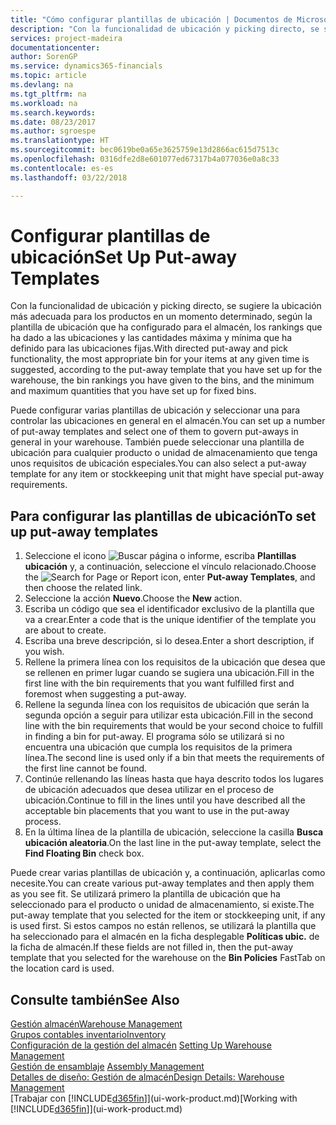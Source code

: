 ```yaml
---
title: "Cómo configurar plantillas de ubicación | Documentos de Microsoft"
description: "Con la funcionalidad de ubicación y picking directo, se sugiere la ubicación más adecuada para los productos en un momento determinado, según la plantilla de ubicación que ha configurado para el almacén, los rankings que ha dado a las ubicaciones y las cantidades máxima y mínima que ha definido para las ubicaciones fijas."
services: project-madeira
documentationcenter: 
author: SorenGP
ms.service: dynamics365-financials
ms.topic: article
ms.devlang: na
ms.tgt_pltfrm: na
ms.workload: na
ms.search.keywords: 
ms.date: 08/23/2017
ms.author: sgroespe
ms.translationtype: HT
ms.sourcegitcommit: bec0619be0a65e3625759e13d2866ac615d7513c
ms.openlocfilehash: 0316dfe2d8e601077ed67317b4a077036e0a8c33
ms.contentlocale: es-es
ms.lasthandoff: 03/22/2018

---
```

# <a name="set-up-put-away-templates"></a><span data-ttu-id="c3f05-103">Configurar plantillas de ubicación</span><span class="sxs-lookup"><span data-stu-id="c3f05-103">Set Up Put-away Templates</span></span>
<span data-ttu-id="c3f05-104">Con la funcionalidad de ubicación y picking directo, se sugiere la ubicación más adecuada para los productos en un momento determinado, según la plantilla de ubicación que ha configurado para el almacén, los rankings que ha dado a las ubicaciones y las cantidades máxima y mínima que ha definido para las ubicaciones fijas.</span><span class="sxs-lookup"><span data-stu-id="c3f05-104">With directed put-away and pick functionality, the most appropriate bin for your items at any given time is suggested, according to the put-away template that you have set up for the warehouse, the bin rankings you have given to the bins, and the minimum and maximum quantities that you have set up for fixed bins.</span></span>  

<span data-ttu-id="c3f05-105">Puede configurar varias plantillas de ubicación y seleccionar una para controlar las ubicaciones en general en el almacén.</span><span class="sxs-lookup"><span data-stu-id="c3f05-105">You can set up a number of put-away templates and select one of them to govern put-aways in general in your warehouse.</span></span> <span data-ttu-id="c3f05-106">También puede seleccionar una plantilla de ubicación para cualquier producto o unidad de almacenamiento que tenga unos requisitos de ubicación especiales.</span><span class="sxs-lookup"><span data-stu-id="c3f05-106">You can also select a put-away template for any item or stockkeeping unit that might have special put-away requirements.</span></span>  

## <a name="to-set-up-put-away-templates"></a><span data-ttu-id="c3f05-107">Para configurar las plantillas de ubicación</span><span class="sxs-lookup"><span data-stu-id="c3f05-107">To set up put-away templates</span></span>  
1.  <span data-ttu-id="c3f05-108">Seleccione el icono ![Buscar página o informe](media/ui-search/search_small.png "icono Buscar página o informe"), escriba **Plantillas ubicación** y, a continuación, seleccione el vínculo relacionado.</span><span class="sxs-lookup"><span data-stu-id="c3f05-108">Choose the ![Search for Page or Report](media/ui-search/search_small.png "Search for Page or Report icon") icon, enter **Put-away Templates**, and then choose the related link.</span></span>  
2.  <span data-ttu-id="c3f05-109">Seleccione la acción **Nuevo**.</span><span class="sxs-lookup"><span data-stu-id="c3f05-109">Choose the **New** action.</span></span>  
3.  <span data-ttu-id="c3f05-110">Escriba un código que sea el identificador exclusivo de la plantilla que va a crear.</span><span class="sxs-lookup"><span data-stu-id="c3f05-110">Enter a code that is the unique identifier of the template you are about to create.</span></span>  
4.  <span data-ttu-id="c3f05-111">Escriba una breve descripción, si lo desea.</span><span class="sxs-lookup"><span data-stu-id="c3f05-111">Enter a short description, if you wish.</span></span>  
5.  <span data-ttu-id="c3f05-112">Rellene la primera línea con los requisitos de la ubicación que desea que se rellenen en primer lugar cuando se sugiera una ubicación.</span><span class="sxs-lookup"><span data-stu-id="c3f05-112">Fill in the first line with the bin requirements that you want fulfilled first and foremost when suggesting a put-away.</span></span>  
6.  <span data-ttu-id="c3f05-113">Rellene la segunda línea con los requisitos de ubicación que serán la segunda opción a seguir para utilizar esta ubicación.</span><span class="sxs-lookup"><span data-stu-id="c3f05-113">Fill in the second line with the bin requirements that would be your second choice to fulfill in finding a bin for put-away.</span></span> <span data-ttu-id="c3f05-114">El programa sólo se utilizará si no encuentra una ubicación que cumpla los requisitos de la primera línea.</span><span class="sxs-lookup"><span data-stu-id="c3f05-114">The second line is used only if a bin that meets the requirements of the first line cannot be found.</span></span>  
7.  <span data-ttu-id="c3f05-115">Continúe rellenando las líneas hasta que haya descrito todos los lugares de ubicación adecuados que desea utilizar en el proceso de ubicación.</span><span class="sxs-lookup"><span data-stu-id="c3f05-115">Continue to fill in the lines until you have described all the acceptable bin placements that you want to use in the put-away process.</span></span>  
8.  <span data-ttu-id="c3f05-116">En la última línea de la plantilla de ubicación, seleccione la casilla **Busca ubicación aleatoria**.</span><span class="sxs-lookup"><span data-stu-id="c3f05-116">On the last line in the put-away template, select the **Find Floating Bin** check box.</span></span>  

<span data-ttu-id="c3f05-117">Puede crear varias plantillas de ubicación y, a continuación, aplicarlas como necesite.</span><span class="sxs-lookup"><span data-stu-id="c3f05-117">You can create various put-away templates and then apply them as you see fit.</span></span> <span data-ttu-id="c3f05-118">Se utilizará primero la plantilla de ubicación que ha seleccionado para el producto o unidad de almacenamiento, si existe.</span><span class="sxs-lookup"><span data-stu-id="c3f05-118">The put-away template that you selected for the item or stockkeeping unit, if any is used first.</span></span> <span data-ttu-id="c3f05-119">Si estos campos no están rellenos, se utilizará la plantilla que ha seleccionado para el almacén en la ficha desplegable **Políticas ubic.** de la ficha de almacén.</span><span class="sxs-lookup"><span data-stu-id="c3f05-119">If these fields are not filled in, then the put-away template that you selected for the warehouse on the **Bin Policies** FastTab on the location card is used.</span></span>  

## <a name="see-also"></a><span data-ttu-id="c3f05-120">Consulte también</span><span class="sxs-lookup"><span data-stu-id="c3f05-120">See Also</span></span>  
[<span data-ttu-id="c3f05-121">Gestión almacén</span><span class="sxs-lookup"><span data-stu-id="c3f05-121">Warehouse Management</span></span>](warehouse-manage-warehouse.md)  
[<span data-ttu-id="c3f05-122">Grupos contables inventario</span><span class="sxs-lookup"><span data-stu-id="c3f05-122">Inventory</span></span>](inventory-manage-inventory.md)  
<span data-ttu-id="c3f05-123">[Configuración de la gestión del almacén](warehouse-setup-warehouse.md)   </span><span class="sxs-lookup"><span data-stu-id="c3f05-123">[Setting Up Warehouse Management](warehouse-setup-warehouse.md)   </span></span>  
<span data-ttu-id="c3f05-124">[Gestión de ensamblaje](assembly-assemble-items.md)  </span><span class="sxs-lookup"><span data-stu-id="c3f05-124">[Assembly Management](assembly-assemble-items.md)  </span></span>  
[<span data-ttu-id="c3f05-125">Detalles de diseño: Gestión de almacén</span><span class="sxs-lookup"><span data-stu-id="c3f05-125">Design Details: Warehouse Management</span></span>](design-details-warehouse-management.md)  
<span data-ttu-id="c3f05-126">[Trabajar con [!INCLUDE[d365fin](includes/d365fin_md.md)]](ui-work-product.md)</span><span class="sxs-lookup"><span data-stu-id="c3f05-126">[Working with [!INCLUDE[d365fin](includes/d365fin_md.md)]](ui-work-product.md)</span></span>

